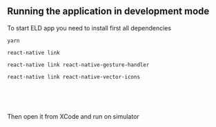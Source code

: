 ## Running the application in development mode

To start ELD app you need to install first all dependencies

`yarn`

`react-native link`

`react-native link react-native-gesture-handler`

`react-native link react-native-vector-icons`

&nbsp;

&nbsp;

Then open it from XCode and run on simulator
